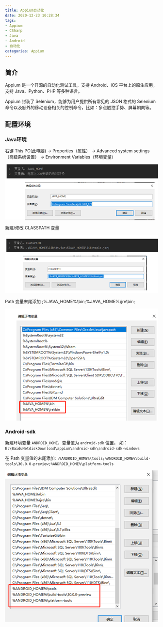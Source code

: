 ```yaml
---
title: Appium自动化
date: 2020-12-23 10:28:34
tags:
- Appium
- CSharp
- Java
- Android
- 自动化
categories: Appium
---
```


## 简介

Appium 是一个开源的自动化测试工具，支持 Android、iOS 平台上的原生应用，支持 Java、Python、PHP 等多种语言。

Appium 封装了 Selenium，能够为用户提供所有常见的 JSON 格式的 Selenium 命令以及额外的移动设备相关的控制命令，比如：多点触控手势、屏幕朝向等。

## 配置环境

### Java环境

右键 This PC(此电脑) -> Properties（属性） -> Advanced system settings（高级系统设置） -> Environment Variables（环境变量）

![微信截图_20201223105939.png](/img/微信截图_20201223105939.png)

新建/修改 CLASSPATH 变量

![微信截图_20201223110109.png](/img/微信截图_20201223110109.png)

Path 变量末尾添加 ;%JAVA_HOME%\bin;%JAVA_HOME%\jre\bin;

![微信截图_20201223110433.png](/img/微信截图_20201223110433.png)

### Android-sdk

新建环境变量 `ANDROID_HOME`，变量值为 `android-sdk` 位置，
如：`E:\BaiduNetdiskDownload\appium\android-sdk\android-sdk-windows`

在 Path 变量值的末尾添加:
`;%ANDROID_HOME%\tools;%ANDROID_HOME%\build-tools\30.0.0-preview;%ANDROID_HOME%\platform-tools`

![微信截图_20201223111155.png](/img/微信截图_20201223111155.png)

